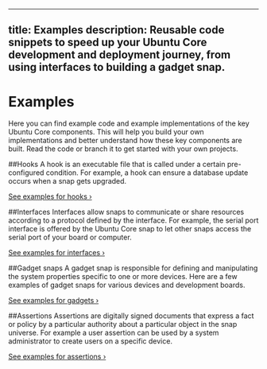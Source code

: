 ----
title: Examples
description: Reusable code snippets to speed up your Ubuntu Core development and deployment journey, from using interfaces to building a gadget snap.
----

# Examples

Here you can find example code and example implementations of the key Ubuntu Core components. This will help you build your own implementations and better understand how these key components are built. Read the code or branch it to get started with your own projects.

##Hooks
A hook is an executable file that is called under a certain pre-configured condition. For example, a hook can ensure a database update occurs when a snap gets upgraded.

[See examples for hooks &rsaquo;](/core/examples/hooks)

##Interfaces
Interfaces allow snaps to communicate or share resources according to a protocol defined by the interface. For example, the serial port interface is offered by the Ubuntu Core snap to let other snaps access the serial port of your board or computer.

[See examples for interfaces ›](/core/examples/interfaces)

##Gadget snaps
A gadget snap is responsible for defining and manipulating the system properties specific to one or more devices. Here are a few examples of gadget snaps for various devices and development boards.

[See examples for gadgets ›](/core/examples/gadget-snap)

##Assertions
Assertions are digitally signed documents that express a fact or policy by a particular authority about a particular object in the snap universe. For example a user assertion can be used by a system administrator to create users on a specific device.

[See examples for assertions ›](/core/examples/assertions)
